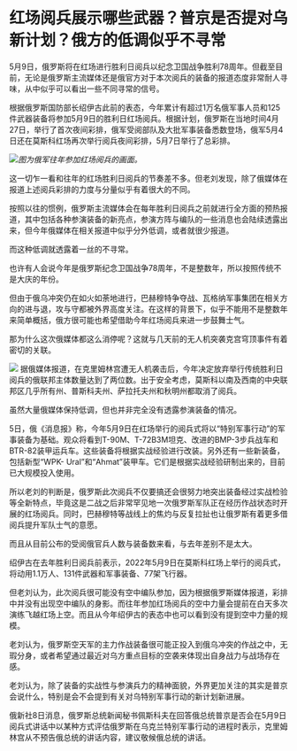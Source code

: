 # 红场阅兵展示哪些武器？普京是否提对乌新计划？俄方的低调似乎不寻常

5月9日，俄罗斯将在红场进行胜利日阅兵以纪念卫国战争胜利78周年。但截至目前，无论是俄罗斯主流媒体还是俄官方对于本次阅兵的装备的报道态度非常耐人寻味，从中似乎可以看出一些不同寻常的信号。

根据俄罗斯国防部长绍伊古此前的表态，今年累计有超过1万名俄军事人员和125件武器装备将参加5月9日的胜利日红场阅兵。根据计划，俄罗斯在当地时间4月27日，举行了首次夜间彩排，俄军受阅部队及大批军事装备悉数登场，俄军5月4日还在莫斯科红场再次举行阅兵夜间彩排，5月7日举行了总彩排。

![](https://inews.gtimg.com/om_bt/O2Ed1CKDMU7DnM6HyNI9En67H92Yn1LgFnXL0bKs9BHPUAA/1000)_图为俄军往年参加红场阅兵的画面。_

这一切乍一看和往年的红场胜利日阅兵的节奏差不多。但老刘发现，除了俄媒体在报道上述阅兵彩排的力度与分量似乎有着很大的不同。

按照以往的惯例，俄罗斯主流媒体会在每年胜利日阅兵之前就进行全方面的预热报道，其中包括各种参演装备的新亮点，参演方阵与编队的一些消息也会陆续透露出来，但今年俄媒体在相关报道中似乎分外低调，或者就很少报道。

而这种低调就透露着一丝的不寻常。

也许有人会说今年是俄罗斯纪念卫国战争78周年，不是整数年，所以按照传统不是大庆的年份。

但由于俄乌冲突仍在如火如荼地进行，巴赫穆特争夺战、瓦格纳军事集团在相关方向的进与退，攻与守都被外界高度关注。在这样的背景下，似乎不能用不是整数年来简单概括，俄方很可能也希望借助今年红场阅兵来进一步鼓舞士气。

那为什么这次俄媒体都这么消停呢？这就与几天前的无人机突袭克宫穹顶事件有着密切的关联。

![](https://inews.gtimg.com/om_bt/OHDSeePpuIUOAM-TH2FjiMw_83E_IPE-_LCanXxi8__VQAA/1000)
据俄媒体报道，在克里姆林宫遭无人机袭击后，今年决定放弃举行传统胜利日阅兵的俄联邦主体数量达到了两位数。出于安全考虑，莫斯科以南及西南的中央联邦区几乎所有州、普斯科夫州、萨拉托夫州和秋明州都取消了阅兵。

虽然大量俄媒体保持低调，但也并非完全没有透露参演装备的情况。

5日，俄《消息报》称，今年5月9日在红场举行的阅兵式将以“特别军事行动”的军事装备为基础。观众将看到T-90M、T-72B3M坦克、改进的BMP-3步兵战车和BTR-82装甲运兵车。这些装备将根据实战经验进行改装。另外还有一些新装备，包括新型“WPK-
Ural”和“Ahmat”装甲车。它们是根据实战经验研制出来的，目前已大规模投入使用。

所以老刘的判断是，俄罗斯此次阅兵不仅要搞还会很努力地突出装备经过实战检验等全新特点，毕竟这是二战之后非常罕见地一次俄罗斯军队正在经历作战状态时开展的红场阅兵。同时，巴赫穆特等战线上的焦灼与反复拉扯也让俄罗斯有着更多借阅兵提升军队士气的意愿。

而且从目前公布的受阅俄官兵人数与装备数来看，与去年差别不是太大。

绍伊古在去年胜利日阅兵前表示，2022年5月9日在莫斯科红场上举行的阅兵式，将动用1.1万人、131件武器和军事装备、77架飞行器。

但老刘认为，此次阅兵很可能没有空中编队参加，因为根据俄罗斯媒体报道，彩排中并没有出现空中编队的身影。而往年参加红场阅兵的空中力量会提前在白天多次演练飞越红场上空。而且从今年绍伊古的表态中也可以看到没有提到空中力量的规模。

老刘认为，俄罗斯空天军的主力作战装备很可能正投入到俄乌冲突的作战之中，无瑕分身，或者希望通过最近对乌方重点目标的空袭来体现出自身战力与战场存在感。

老刘认为，除了装备的实战性与参演兵力的精神面貌，外界更加关注的其实是普京会说什么，特别是会不会提到有关对乌特别军事行动的新计划新进展。

俄新社8日消息，俄罗斯总统新闻秘书佩斯科夫在回答俄总统普京是否会在5月9日阅兵式讲话中以某种方式评估俄罗斯在乌克兰特别军事行动的进程时表示，克里姆林宫从不预告俄总统的讲话内容，建议敬候俄总统的讲话。

